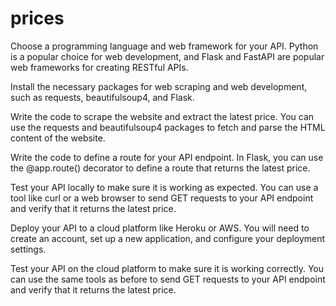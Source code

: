 # prices
Choose a programming language and web framework for your API. Python is a popular choice for web development, and Flask and FastAPI are popular web frameworks for creating RESTful APIs.

Install the necessary packages for web scraping and web development, such as requests, beautifulsoup4, and Flask.

Write the code to scrape the website and extract the latest price. You can use the requests and beautifulsoup4 packages to fetch and parse the HTML content of the website.

Write the code to define a route for your API endpoint. In Flask, you can use the @app.route() decorator to define a route that returns the latest price.

Test your API locally to make sure it is working as expected. You can use a tool like curl or a web browser to send GET requests to your API endpoint and verify that it returns the latest price.

Deploy your API to a cloud platform like Heroku or AWS. You will need to create an account, set up a new application, and configure your deployment settings.

Test your API on the cloud platform to make sure it is working correctly. You can use the same tools as before to send GET requests to your API endpoint and verify that it returns the latest price.
